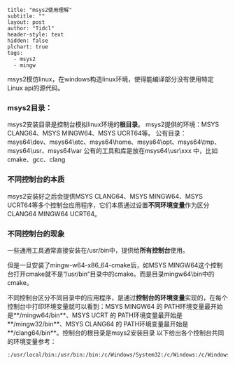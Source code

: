 ```
title: "msys2使用理解"
subtitle: ""
layout: post
author: "Tidcl"
header-style: text
hidden: false
plchart: true
tags:
  - msys2
  - mingw
```





msys2模仿linux，在windows构造linux环境，使得能编译部分没有使用特定Linux api的源代码。

### msys2目录：
msys2安装目录是控制台模拟linux环境的**根目录**。
msys2提供的环境：MSYS CLANG64、MSYS MINGW64、MSYS UCRT64等。
公有目录：msys64\dev、msys64\etc、msys64\home、msys64\opt、msys64\tmp、msys64\usr、msys64\var
公有的工具和库是放在msys64\usr\xxx 中，比如cmake、gcc、clang

### 不同控制台的本质

msys2安装好之后会提供MSYS CLANG64、MSYS MINGW64、MSYS UCRT64等多个控制台应用程序，它们本质通过设置**不同环境变量**作为区分CLANG64 MINGW64 UCRT64。

### 不同控制台的现象

一些通用工具通常直接安装在/usr/bin中，提供给**所有控制台**使用。

但是一旦安装了mingw-w64-x86_64-cmake后，如MSYS MINGW64这个控制台打开cmake就不是“/usr/bin“目录中的cmake。而是目录mingw64\bin中的cmake。

不同控制台区分不同目录中的应用程序，是通过**控制台的环境变量**实现的，在每个控制台中打印环境变量就可以看到：MSYS MINGW64 的 PATH环境变量最开始是**/mingw64/bin**、MSYS UCRT 的 PATH环境变量最开始是**/mingw32/bin**、MSYS CLANG64 的 PATH环境变量最开始是**/clang64/bin**。控制台的根目录是msys2安装目录
以下给出各个控制台共同的环境变量参考：

```shell
:/usr/local/bin:/usr/bin:/bin:/c/Windows/System32:/c/Windows:/c/Windows/System32/Wbem:/c/Windows/System32/WindowsPowerShell/v1.0/:/usr/bin/site_perl:/usr/bin/vendor_perl:/usr/bin/core_perl
```